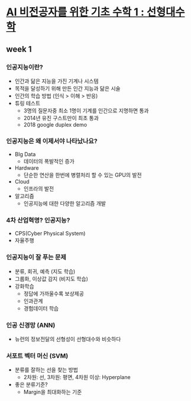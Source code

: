 # [AI 비전공자를 위한 기초 수학 1 : 선형대수학](https://kaist.edwith.org/mathforai#)

## week 1

### 인공지능이란?

- 인간과 닮은 지능을 가진 기계나 시스템
- 목적을 달성하기 위해 만든 인간 지능과 닮은 시술
- 인간의 학습 방법 (인식 > 이해 > 반응)
- 튜링 테스트
  - 3명의 질문자중 최소 1명이 기계를 인간으로 지명하면 통과
  - 2014년 유진 구스트만이 최초 통과
  - 2018 google duplex demo

### 인공지능은 왜 이제서야 나타났나요?

- BIg Data
  - 데이터의 폭발적인 증가
- Hardware
  - 단순한 연산을 한번에 병렬처리 할 수 있는 GPU의 발전
- Cloud
  - 인프라의 발전
- 알고리즘
  - 인공지능에 대한 다양한 알고리즘 개발

### 4차 산업혁명? 인공지능?

- CPS(Cyber Physical System)
- 자율주행

### 인공지능이 잘 푸는 문제

- 분류, 회귀, 예측 (지도 학습)
- 그룹화, 이상값 감지 (비지도 학습)
- 강화학습
  - 정답에 가까울수록 보상제공
  - 인과관계
  - 경험데이터 학습

### 인공 신경망 (ANN)

- 뉴런의 정보전달의 선형성이 선형대수와 비슷하다

### 서포트 벡터 머신 (SVM)

- 분류를 잘하는 선을 찾는 방법
  - 2차원: 선, 3차원: 평면, 4차원 이상: Hyperplane
- 좋은 분류기준?
  - Margin을 최대화하는 기준
